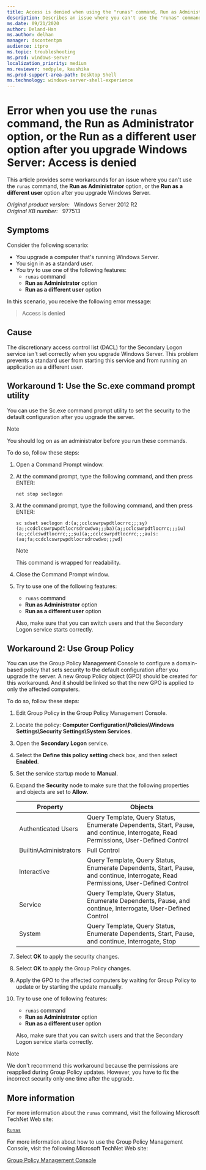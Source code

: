 ```yaml
---
title: Access is denied when using the "runas" command, Run as Administrator, or Run as a different user option
description: Describes an issue where you can't use the "runas" command, "Run as Administrator" option, or the "Run as a different user" option. Provides some workarounds.
ms.date: 09/21/2020
author: Deland-Han
ms.author: delhan
manager: dscontentpm
audience: itpro
ms.topic: troubleshooting
ms.prod: windows-server
localization_priority: medium
ms.reviewer: nedpyle, kaushika
ms.prod-support-area-path: Desktop Shell
ms.technology: windows-server-shell-experience
---
```

# Error when you use the `runas` command, the Run as Administrator option, or the Run as a different user option after you upgrade Windows Server: Access is denied

This article provides some workarounds for an issue where you can't use the `runas` command, the **Run as Administrator** option, or the **Run as a different user** option after you upgrade Windows Server.

_Original product version:_ &nbsp; Windows Server 2012 R2  
_Original KB number:_ &nbsp; 977513

## Symptoms

Consider the following scenario:  

- You upgrade a computer that's running Windows Server.
- You sign in as a standard user.
- You try to use one of the following features:
  - `runas` command
  - **Run as Administrator** option
  - **Run as a different user** option

In this scenario, you receive the following error message:

> Access is denied

## Cause

The discretionary access control list (DACL) for the Secondary Logon service isn't set correctly when you upgrade Windows Server. This problem prevents a standard user from starting this service and from running an application as a different user.

## Workaround 1: Use the Sc.exe command prompt utility

You can use the Sc.exe command prompt utility to set the security to the default configuration after you upgrade the server.

> [!NOTE]
> You should log on as an administrator before you run these commands.

To do so, follow these steps:  

1. Open a Command Prompt window.
2. At the command prompt, type the following command, and then press ENTER:

    ```console
    net stop seclogon
    ```

3. At the command prompt, type the following command, and then press ENTER:

    ```console
    sc sdset seclogon d:(a;;cclcswrpwpdtlocrrc;;;sy)(a;;ccdclcswrpwpdtlocrsdrcwdwo;;;ba)(a;;cclcswrpdtlocrrc;;;iu)(a;;cclcswdtlocrrc;;;su)(a;;cclcswrpdtlocrrc;;;au)s:(au;fa;ccdclcswrpwpdtlocrsdrcwdwo;;;wd)  
    ```

    > [!NOTE]
    > This command is wrapped for readability.
4. Close the Command Prompt window.
5. Try to use one of the following features:
   - `runas` command
   - **Run as Administrator** option
   - **Run as a different user** option

    Also, make sure that you can switch users and that the Secondary Logon service starts correctly.

## Workaround 2: Use Group Policy

You can use the Group Policy Management Console to configure a domain-based policy that sets security to the default configuration after you upgrade the server. A new Group Policy object (GPO) should be created for this workaround. And it should be linked so that the new GPO is applied to only the affected computers.

To do so, follow these steps:

1. Edit Group Policy in the Group Policy Management Console.
2. Locate the policy: **Computer Configuration\Policies\Windows Settings\Security Settings\System Services**.  
3. Open the **Secondary Logon** service.
4. Select the **Define this policy setting** check box, and then select **Enabled**.
5. Set the service startup mode to **Manual**.
6. Expand the **Security** node to make sure that the following properties and objects are set to **Allow**.

    |Property|Objects|
    |---|---|
    |Authenticated Users|Query Template, Query Status, Enumerate Dependents, Start, Pause, and continue, Interrogate, Read Permissions, User-Defined Control|
    |Builtin\Administrators|Full Control|
    |Interactive|Query Template, Query Status, Enumerate Dependents, Start, Pause, and continue, Interrogate, Read Permissions, User-Defined Control|
    |Service|Query Template, Query Status, Enumerate Dependents, Pause, and continue, Interrogate, User-Defined Control|
    |System|Query Template, Query Status, Enumerate Dependents, Start, Pause, and continue, Interrogate, Stop|

7. Select **OK** to apply the security changes.
8. Select **OK** to apply the Group Policy changes.
9. Apply the GPO to the affected computers by waiting for Group Policy to update or by starting the update manually.
10. Try to use one of following features:

    - `runas` command
    - **Run as Administrator** option
    - **Run as a different user** option

    Also, make sure that you can switch users and that the Secondary Logon service starts correctly.

> [!NOTE]
> We don't recommend this workaround because the permissions are reapplied during Group Policy updates. However, you have to fix the incorrect security only one time after the upgrade.

## More information

For more information about the `runas` command, visit the following Microsoft TechNet Web site:

[`Runas`](https://technet.microsoft.com/library/bb490994.aspx)

For more information about how to use the Group Policy Management Console, visit the following Microsoft TechNet Web site:

[Group Policy Management Console](https://technet.microsoft.com/library/cc753298.aspx)
